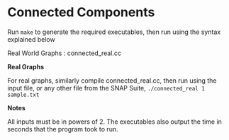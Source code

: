 Connected Components
=======================

Run ```make``` to generate the required executables, then run using the syntax explained below

Real World Graphs : connected_real.cc

**Real Graphs**

For real graphs, similarly compile connected_real.cc, then run using the input file, or any other file from the SNAP Suite,
```./connected_real 1 sample.txt```

**Notes**

All inputs must be in powers of 2.
The executables also output the time in seconds that the program took to run.
